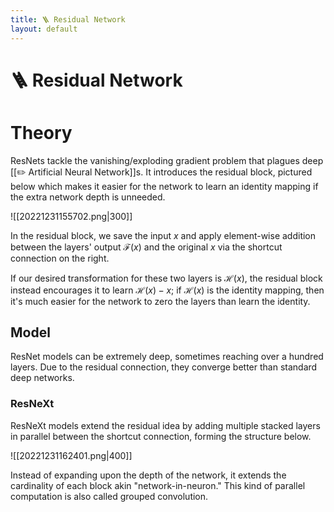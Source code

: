 ```yaml
---
title: 🪜 Residual Network
layout: default
---
```


# 🪜 Residual Network

# Theory
ResNets tackle the vanishing/exploding gradient problem that plagues deep [[✏️ Artificial Neural Network]]s. It introduces the residual block, pictured below which makes it easier for the network to learn an identity mapping if the extra network depth is unneeded.

![[20221231155702.png|300]]

In the residual block, we save the input $x$ and apply element-wise addition between the layers' output $\mathcal{F}(x)$ and the original $x$ via the shortcut connection on the right.

If our desired transformation for these two layers is $\mathcal{H}(x)$, the residual block instead encourages it to learn $\mathcal{H}(x) - x$; if $\mathcal{H}(x)$ is the identity mapping, then it's much easier for the network to zero the layers than learn the identity.

## Model
ResNet models can be extremely deep, sometimes reaching over a hundred layers. Due to the residual connection, they converge better than standard deep networks.

### ResNeXt
ResNeXt models extend the residual idea by adding multiple stacked layers in parallel between the shortcut connection, forming the structure below.

![[20221231162401.png|400]]

Instead of expanding upon the depth of the network, it extends the cardinality of each block akin "network-in-neuron." This kind of parallel computation is also called grouped convolution.